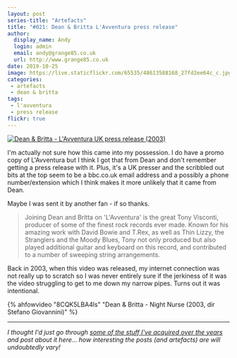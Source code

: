 ```yaml
---
layout: post
series-title: "Artefacts" 
title: "#021: Dean & Britta L'Avventura press release"
author:
  display_name: Andy
  login: admin
  email: andy@grange85.co.uk
  url: http://www.grange85.co.uk
date: 2019-10-25
image: https://live.staticflickr.com/65535/48613588168_27fd2ee64c_c.jpg
categories:
 - artefacts
 - dean & britta
tags:
 - l'avventura
 - press release
flickr: true
---
```

<a data-flickr-embed="true" href="https://www.flickr.com/photos/grange85/48613588168/in/dateposted/" title="Dean &amp; Britta - L&#x27;Avventura UK press release (2003)"><img src="https://live.staticflickr.com/65535/48613588168_27fd2ee64c_c.jpg" alt="Dean &amp; Britta - L&#x27;Avventura UK press release (2003)"></a>

I'm actually not sure how this came into my possession. I do have a promo copy of L'Avventura but I think I got that from Dean and don't remember getting a press release with it. Plus, it's a UK presser and the scribbled out bits at the top seem to be a bbc.co.uk email address and a possibly a phone number/extension which I think makes it more unlikely that it came from Dean.

Maybe I was sent it by another fan - if so thanks.

> Joining Dean and Britta on 'L'Avventura' is the great Tony Visconti, producer of some of the finest rock records ever made. Known for his amazing work with David Bowie and T.Rex, as well as Thin Lizzy, the Stranglers and the Moody Blues, Tony not only produced but also played additional guitar and keyboard on this record, and contributed to a number of sweeping string arrangements.

Back in 2003, when this video was released, my internet connection was not really up to scratch so I was never entirely sure if the jerkiness of it was the video struggling to get to me down my narrow pipes. Turns out it was intentional.

{% ahfowvideo "8CQK5LBA4ls" "Dean & Britta - Night Nurse (2003, dir Stefano Giovannini)" %}

---

_I thought I'd just go through [some of the stuff I've acquired over the years](/category/artefacts/) and post about it here... how interesting the posts (and artefacts) are will undoubtedly vary!_
